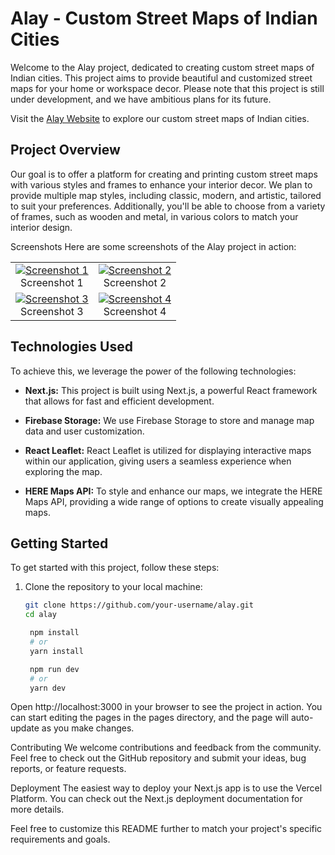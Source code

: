 # Alay - Custom Street Maps of Indian Cities

Welcome to the Alay project, dedicated to creating custom street maps of Indian cities. This project aims to provide beautiful and customized street maps for your home or workspace decor. Please note that this project is still under development, and we have ambitious plans for its future.

Visit the [Alay Website](https://alay-ovna.vercel.app/) to explore our custom street maps of Indian cities.

## Project Overview

Our goal is to offer a platform for creating and printing custom street maps with various styles and frames to enhance your interior decor. We plan to provide multiple map styles, including classic, modern, and artistic, tailored to suit your preferences. Additionally, you'll be able to choose from a variety of frames, such as wooden and metal, in various colors to match your interior design.

Screenshots
Here are some screenshots of the Alay project in action:

<table>
  <tr>
    <td align="center">
      <a href="https://i.ibb.co/xXTxg15/screenshot1.png">
        <img src="https://i.ibb.co/xXTxg15/screenshot1.png" alt="Screenshot 1">
      </a>
      <br>
      Screenshot 1
    </td>
    <td align="center">
      <a href="https://i.ibb.co/smCVmZb/screenshot2.png">
        <img src="https://i.ibb.co/smCVmZb/screenshot2.png" alt="Screenshot 2">
      </a>
      <br>
      Screenshot 2
    </td>
  </tr>
  <tr>
    <td align="center">
      <a href="https://i.ibb.co/6WxFfYx/screenshot3.png">
        <img src="https://i.ibb.co/6WxFfYx/screenshot3.png" alt="Screenshot 3">
      </a>
      <br>
      Screenshot 3
    </td>
    <td align="center">
      <a href="https://i.ibb.co/9wm8VRT/screenshot4.png">
        <img src="https://i.ibb.co/9wm8VRT/screenshot4.png" alt="Screenshot 4">
      </a>
      <br>
      Screenshot 4
    </td>
  </tr>
</table>



## Technologies Used

To achieve this, we leverage the power of the following technologies:

- **Next.js:** This project is built using Next.js, a powerful React framework that allows for fast and efficient development.

- **Firebase Storage:** We use Firebase Storage to store and manage map data and user customization.

- **React Leaflet:** React Leaflet is utilized for displaying interactive maps within our application, giving users a seamless experience when exploring the map.

- **HERE Maps API:** To style and enhance our maps, we integrate the HERE Maps API, providing a wide range of options to create visually appealing maps.

## Getting Started

To get started with this project, follow these steps:

1. Clone the repository to your local machine:

   ```bash
   git clone https://github.com/your-username/alay.git
   cd alay

    npm install
    # or
    yarn install

    npm run dev
    # or
    yarn dev
   ```

Open http://localhost:3000 in your browser to see the project in action. You can start editing the pages in the pages directory, and the page will auto-update as you make changes.


Contributing
We welcome contributions and feedback from the community. Feel free to check out the GitHub repository and submit your ideas, bug reports, or feature requests.

Deployment
The easiest way to deploy your Next.js app is to use the Vercel Platform. You can check out the Next.js deployment documentation for more details.

Feel free to customize this README further to match your project's specific requirements and goals.
